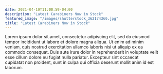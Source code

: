 ```yaml
---
date: 2021-04-10T11:00:59-04:00
description: "Latest Carabiners Now in Stock"
featured_image: "/images/shutterstock_362174360.jpg"
title: "Latest Carabiners Now in Stock"
---
```


Lorem ipsum dolor sit amet, consectetur adipiscing elit, sed do eiusmod tempor incididunt ut labore et dolore magna aliqua. Ut enim ad minim veniam, quis nostrud exercitation ullamco laboris nisi ut aliquip ex ea commodo consequat. Duis aute irure dolor in reprehenderit in voluptate velit esse cillum dolore eu fugiat nulla pariatur. Excepteur sint occaecat cupidatat non proident, sunt in culpa qui officia deserunt mollit anim id est laborum.